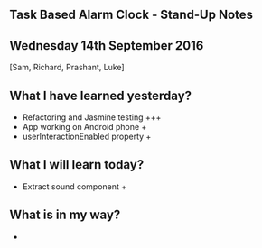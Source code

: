 ## Task Based Alarm Clock - Stand-Up Notes
## Wednesday 14th September 2016

[Sam, Richard, Prashant, Luke]

## What I have learned yesterday?

* Refactoring and Jasmine testing +++
* App working on Android phone +
* userInteractionEnabled property +

## What I will learn today?

* Extract sound component +

## What is in my way?

* 
